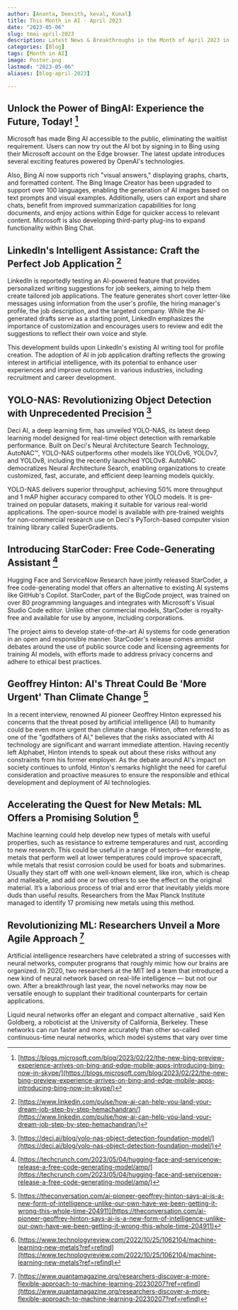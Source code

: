 ```yaml
---
author: [Ananta, Deexith, keval, Kunal]
title: This Month in AI - April 2023
date: "2023-05-06"
slug: tmai-april-2023
description: Latest News & Breakthroughs in the Month of April 2023 in AI.
categories: [Blog]
tags: [Month in AI]
image: Poster.png
lastmod: "2023-05-06"
aliases: [blog-april-2023]

---
```


## Unlock the Power of BingAI: Experience the Future, Today! [^1]

Microsoft has made Bing AI accessible to the public, eliminating the waitlist requirement. Users can now try out the AI bot by signing in to Bing using their Microsoft account on the Edge browser. The latest update introduces several exciting features powered by OpenAI's technologies. 

Also, Bing AI now supports rich "visual answers," displaying graphs, charts, and formatted content. The Bing Image Creator has been upgraded to support over 100 languages, enabling the generation of AI images based on text prompts and visual examples. Additionally, users can export and share chats, benefit from improved summarization capabilities for long documents, and enjoy actions within Edge for quicker access to relevant content. Microsoft is also developing third-party plug-ins to expand functionality within Bing Chat.


## LinkedIn's Intelligent Assistance: Craft the Perfect Job Application [^2]

LinkedIn is reportedly testing an AI-powered feature that provides personalized writing suggestions for job seekers, aiming to help them create tailored job applications. The feature generates short cover letter-like messages using information from the user's profile, the hiring manager's profile, the job description, and the targeted company. While the AI-generated drafts serve as a starting point, LinkedIn emphasizes the importance of customization and encourages users to review and edit the suggestions to reflect their own voice and style. 

This development builds upon LinkedIn's existing AI writing tool for profile creation. The adoption of AI in job application drafting reflects the growing interest in artificial intelligence, with its potential to enhance user experiences and improve outcomes in various industries, including recruitment and career development.


## YOLO-NAS: Revolutionizing Object Detection with Unprecedented Precision [^3]

Deci AI, a deep learning firm, has unveiled YOLO-NAS, its latest deep learning model designed for real-time object detection with remarkable performance. Built on Deci's Neural Architecture Search Technology, AutoNAC™, YOLO-NAS outperforms other models like YOLOv6, YOLOv7, and YOLOv8, including the recently launched YOLOv8. AutoNAC democratizes Neural Architecture Search, enabling organizations to create customized, fast, accurate, and efficient deep learning models quickly. 

YOLO-NAS delivers superior throughput, achieving 50% more throughput and 1 mAP higher accuracy compared to other YOLO models. It is pre-trained on popular datasets, making it suitable for various real-world applications. The open-source model is available with pre-trained weights for non-commercial research use on Deci's PyTorch-based computer vision training library called SuperGradients.


## Introducing StarCoder: Free Code-Generating Assistant [^4]

Hugging Face and ServiceNow Research have jointly released StarCoder, a free code-generating model that offers an alternative to existing AI systems like GitHub's Copilot. StarCoder, part of the BigCode project, was trained on over 80 programming languages and integrates with Microsoft's Visual Studio Code editor. Unlike other commercial models, StarCoder is royalty-free and available for use by anyone, including corporations. 

The project aims to develop state-of-the-art AI systems for code generation in an open and responsible manner. StarCoder's release comes amidst debates around the use of public source code and licensing agreements for training AI models, with efforts made to address privacy concerns and adhere to ethical best practices.

## Geoffrey Hinton: AI's Threat Could Be 'More Urgent' Than Climate Change [^5]

In a recent interview, renowned AI pioneer Geoffrey Hinton expressed his concerns that the threat posed by artificial intelligence (AI) to humanity could be even more urgent than climate change. Hinton, often referred to as one of the "godfathers of AI," believes that the risks associated with AI technology are significant and warrant immediate attention. Having recently left Alphabet, Hinton intends to speak out about these risks without any constraints from his former employer. As the debate around AI's impact on society continues to unfold, Hinton's remarks highlight the need for careful consideration and proactive measures to ensure the responsible and ethical development and deployment of AI technologies.

## Accelerating the Quest for New Metals: ML Offers a Promising Solution [^6]

Machine learning could help develop new types of metals with useful properties, such as resistance to extreme temperatures and rust, according to new research. This could be useful in a range of sectors—for example, metals that perform well at lower temperatures could improve spacecraft, while metals that resist corrosion could be used for boats and submarines.
Usually they start off with one well-known element, like iron, which is cheap and malleable, and add one or two others to see the effect on the original material. It’s a laborious process of trial and error that inevitably yields more duds than useful results.
Researchers from the Max Planck Institute managed to identify 17 promising new metals using this method.

## Revolutionizing ML: Researchers Unveil a More Agile Approach [^7]

Artificial intelligence researchers have celebrated a string of successes with neural networks, computer programs that roughly mimic how our brains are organized. In 2020, two researchers at the MIT led a team that introduced a new kind of neural network based on real-life intelligence — but not our own. After a breakthrough last year, the novel networks may now be versatile enough to supplant their traditional counterparts for certain applications.

Liquid neural networks offer an elegant and compact alternative , said Ken Goldberg, a roboticist at the University of California, Berkeley. These networks can run faster and more accurately than other so-called continuous-time neural networks, which model systems that vary over time


[^1]: [https://blogs.microsoft.com/blog/2023/02/22/the-new-bing-preview-experience-arrives-on-bing-and-edge-mobile-apps-introducing-bing-now-in-skype/](https://blogs.microsoft.com/blog/2023/02/22/the-new-bing-preview-experience-arrives-on-bing-and-edge-mobile-apps-introducing-bing-now-in-skype/)

[^2]: [https://www.linkedin.com/pulse/how-ai-can-help-you-land-your-dream-job-step-by-step-hemachandran/](https://www.linkedin.com/pulse/how-ai-can-help-you-land-your-dream-job-step-by-step-hemachandran/)

[^3]: [https://deci.ai/blog/yolo-nas-object-detection-foundation-model/](https://deci.ai/blog/yolo-nas-object-detection-foundation-model/)

[^4]: [https://techcrunch.com/2023/05/04/hugging-face-and-servicenow-release-a-free-code-generating-model/amp/](https://techcrunch.com/2023/05/04/hugging-face-and-servicenow-release-a-free-code-generating-model/amp/)

[^5]: [https://theconversation.com/ai-pioneer-geoffrey-hinton-says-ai-is-a-new-form-of-intelligence-unlike-our-own-have-we-been-getting-it-wrong-this-whole-time-204911](https://theconversation.com/ai-pioneer-geoffrey-hinton-says-ai-is-a-new-form-of-intelligence-unlike-our-own-have-we-been-getting-it-wrong-this-whole-time-204911)

[^6]: [https://www.technologyreview.com/2022/10/25/1062104/machine-learning-new-metals?ref=refind](https://www.technologyreview.com/2022/10/25/1062104/machine-learning-new-metals?ref=refind)

[^7]: [https://www.quantamagazine.org/researchers-discover-a-more-flexible-approach-to-machine-learning-20230207?ref=refind](https://www.quantamagazine.org/researchers-discover-a-more-flexible-approach-to-machine-learning-20230207?ref=refind)